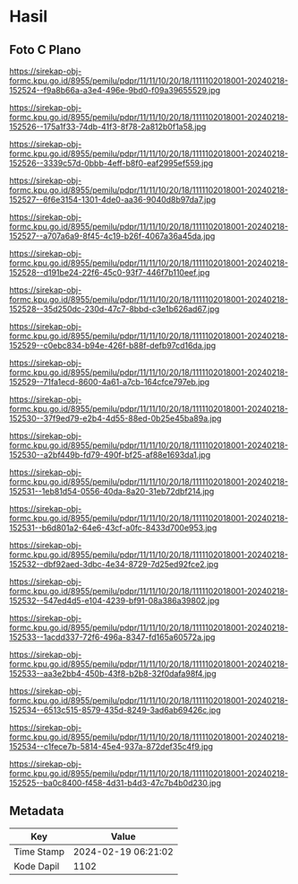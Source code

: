 # Hasil

## Foto C Plano

https://sirekap-obj-formc.kpu.go.id/8955/pemilu/pdpr/11/11/10/20/18/1111102018001-20240218-152524--f9a8b66a-a3e4-496e-9bd0-f09a39655529.jpg

https://sirekap-obj-formc.kpu.go.id/8955/pemilu/pdpr/11/11/10/20/18/1111102018001-20240218-152526--175a1f33-74db-41f3-8f78-2a812b0f1a58.jpg

https://sirekap-obj-formc.kpu.go.id/8955/pemilu/pdpr/11/11/10/20/18/1111102018001-20240218-152526--3339c57d-0bbb-4eff-b8f0-eaf2995ef559.jpg

https://sirekap-obj-formc.kpu.go.id/8955/pemilu/pdpr/11/11/10/20/18/1111102018001-20240218-152527--6f6e3154-1301-4de0-aa36-9040d8b97da7.jpg

https://sirekap-obj-formc.kpu.go.id/8955/pemilu/pdpr/11/11/10/20/18/1111102018001-20240218-152527--a707a6a9-8f45-4c19-b26f-4067a36a45da.jpg

https://sirekap-obj-formc.kpu.go.id/8955/pemilu/pdpr/11/11/10/20/18/1111102018001-20240218-152528--d191be24-22f6-45c0-93f7-446f7b110eef.jpg

https://sirekap-obj-formc.kpu.go.id/8955/pemilu/pdpr/11/11/10/20/18/1111102018001-20240218-152528--35d250dc-230d-47c7-8bbd-c3e1b626ad67.jpg

https://sirekap-obj-formc.kpu.go.id/8955/pemilu/pdpr/11/11/10/20/18/1111102018001-20240218-152529--c0ebc834-b94e-426f-b88f-defb97cd16da.jpg

https://sirekap-obj-formc.kpu.go.id/8955/pemilu/pdpr/11/11/10/20/18/1111102018001-20240218-152529--71fa1ecd-8600-4a61-a7cb-164cfce797eb.jpg

https://sirekap-obj-formc.kpu.go.id/8955/pemilu/pdpr/11/11/10/20/18/1111102018001-20240218-152530--37f9ed79-e2b4-4d55-88ed-0b25e45ba89a.jpg

https://sirekap-obj-formc.kpu.go.id/8955/pemilu/pdpr/11/11/10/20/18/1111102018001-20240218-152530--a2bf449b-fd79-490f-bf25-af88e1693da1.jpg

https://sirekap-obj-formc.kpu.go.id/8955/pemilu/pdpr/11/11/10/20/18/1111102018001-20240218-152531--1eb81d54-0556-40da-8a20-31eb72dbf214.jpg

https://sirekap-obj-formc.kpu.go.id/8955/pemilu/pdpr/11/11/10/20/18/1111102018001-20240218-152531--b6d801a2-64e6-43cf-a0fc-8433d700e953.jpg

https://sirekap-obj-formc.kpu.go.id/8955/pemilu/pdpr/11/11/10/20/18/1111102018001-20240218-152532--dbf92aed-3dbc-4e34-8729-7d25ed92fce2.jpg

https://sirekap-obj-formc.kpu.go.id/8955/pemilu/pdpr/11/11/10/20/18/1111102018001-20240218-152532--547ed4d5-e104-4239-bf91-08a386a39802.jpg

https://sirekap-obj-formc.kpu.go.id/8955/pemilu/pdpr/11/11/10/20/18/1111102018001-20240218-152533--1acdd337-72f6-496a-8347-fd165a60572a.jpg

https://sirekap-obj-formc.kpu.go.id/8955/pemilu/pdpr/11/11/10/20/18/1111102018001-20240218-152533--aa3e2bb4-450b-43f8-b2b8-32f0dafa98f4.jpg

https://sirekap-obj-formc.kpu.go.id/8955/pemilu/pdpr/11/11/10/20/18/1111102018001-20240218-152534--6513c515-8579-435d-8249-3ad6ab69426c.jpg

https://sirekap-obj-formc.kpu.go.id/8955/pemilu/pdpr/11/11/10/20/18/1111102018001-20240218-152534--c1fece7b-5814-45e4-937a-872def35c4f9.jpg

https://sirekap-obj-formc.kpu.go.id/8955/pemilu/pdpr/11/11/10/20/18/1111102018001-20240218-152525--ba0c8400-f458-4d31-b4d3-47c7b4b0d230.jpg


## Metadata

| Key        | Value               |
| ---------- | ------------------- |
| Time Stamp | 2024-02-19 06:21:02 |
| Kode Dapil | 1102                |



